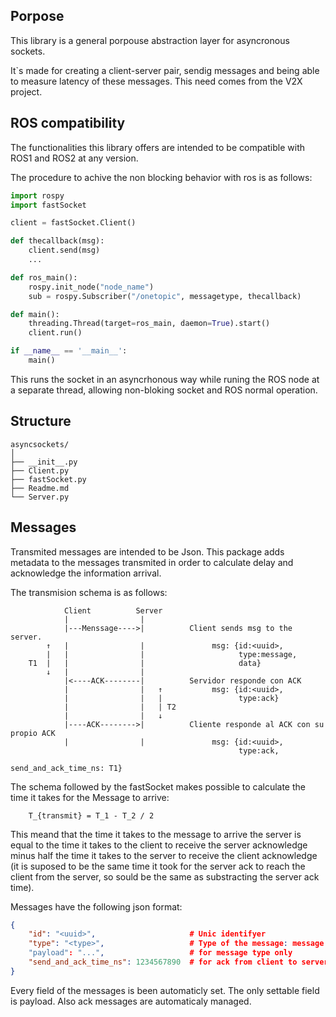 ## Porpose
This library is a general porpouse abstraction layer for asyncronous sockets.

It`s made for creating a client-server pair, sendig messages and being able to measure latency of these messages. This need comes from the V2X project.

## ROS compatibility
The functionalities this library offers are intended to be compatible with ROS1 and ROS2 at any version.

The procedure to achive the non blocking behavior with ros is as follows:

```python
import rospy
import fastSocket

client = fastSocket.Client()

def thecallback(msg):
    client.send(msg)
    ...

def ros_main():
    rospy.init_node("node_name")
    sub = rospy.Subscriber("/onetopic", messagetype, thecallback)

def main():
    threading.Thread(target=ros_main, daemon=True).start()
    client.run()

if __name__ == '__main__':
    main()

```
This runs the socket in an asyncrhonous way while runing the ROS node at a separate thread, allowing non-bloking socket and ROS normal operation.

## Structure

```
asyncsockets/
│
├── __init__.py
├── Client.py
├── fastSocket.py
├── Readme.md
└── Server.py
```

## Messages

Transmited messages are intended to be Json. This package adds metadata to the messages transmited in order to calculate delay and acknowledge the information arrival.

The transmision schema is as follows:
```
            Client          Server
            |                |
            |---Menssage---->|          Client sends msg to the server.
        ↑   |                |               msg: {id:<uuid>, 
        |   |                |                     type:message, 
    T1  |   |                |                     data}
        ↓   |                |          
            |<----ACK--------|          Servidor responde con ACK
            |                |   ↑           msg: {id:<uuid>,
            |                |   |                 type:ack}
            |                |   | T2 
            |                |   ↓  
            |----ACK-------->|          Cliente responde al ACK con su propio ACK
            |                |               msg: {id:<uuid>,
                                                   type:ack,
                                                   send_and_ack_time_ns: T1}
  ```
The schema followed by the fastSocket makes possible to calculate the time it takes for the Message to arrive:
```Math
    T_{transmit} = T_1 - T_2 / 2

```

This meand that the time it takes to the message to arrive the server is equal to the time it takes to the client to receive the server acknowledge minus half the time it takes to the server to receive the client acknowledge (it is suposed to be the same time it took for the server ack to reach the client from the server, so sould be the same as substracting the server ack time).

Messages have the following json format:
```json
{
    "id": "<uuid>",                     # Unic identifyer 
    "type": "<type>",                   # Type of the message: message | ack
    "payload": "...",                   # for message type only
    "send_and_ack_time_ns": 1234567890  # for ack from client to server only
}
```
Every field of the messages is been automaticly set. The only settable field is payload. Also ack messages are automaticaly managed.
